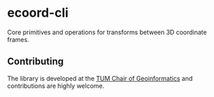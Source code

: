 # ecoord-cli

Core primitives and operations for transforms between 3D coordinate frames.

## Contributing

The library is developed at the [TUM Chair of Geoinformatics](https://github.com/tum-gis) and contributions are highly welcome.
